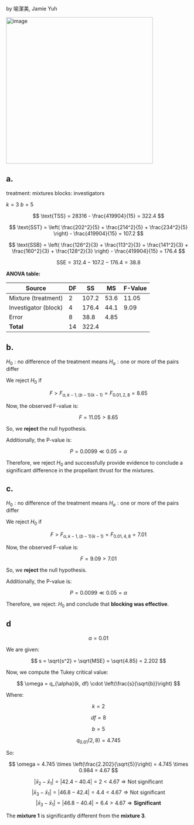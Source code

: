 by 喻潔美, Jamie Yuh 

<img width="400" alt="image" src="https://github.com/user-attachments/assets/509ef0a3-1804-4b33-a0e1-53c57f65f53e" />


## a.
treatment: mixtures
blocks: investigators

$k=3$
$b=5$

$$
\text{TSS} = 28316 - \frac{419904}{15} = 322.4
$$

$$
\text{SST} = \left( \frac{202^2}{5} + \frac{214^2}{5} + \frac{234^2}{5} \right) - \frac{419904}{15} = 107.2
$$

$$
\text{SSB} = \left( \frac{126^2}{3} + \frac{113^2}{3} + \frac{141^2}{3} + \frac{160^2}{3} + \frac{128^2}{3} \right) - \frac{419904}{15} = 176.4
$$

$$
\text{SSE} = 312.4 - 107.2 - 176.4 = 38.8
$$


**ANOVA table:**

| Source       | DF  | SS     | MS     | F-Value |
|--------------|-----|--------|--------|---------|
| Mixture (treatment)     | 2   | 107.2  | 53.6   | 11.05   |
| Investigator (block) | 4   | 176.4  | 44.1   | 9.09   |
| Error        | 8   | 38.8   | 4.85   |         |
| **Total**    | 14  | 322.4  |        |         |

## b.


$H_0: \text{no difference of the treatment means}$
$H_a: \text{one or more of the pairs differ}$

We reject $H_0$ if 

$$F > F_{\alpha, k-1, (b-1)(k-1)} = F_{0.01, 2, 8} = 8.65$$

Now, the observed F-value is:

$$
F = 11.05 > 8.65
$$

So, we **reject** the null hypothesis.

Additionally, the P-value is:

$$
P = 0.0099 \ll 0.05 = \alpha
$$

Therefore, we reject $H_0$ and successfully provide evidence to conclude a significant difference in the propellant thrust for the mixtures.


## c.

$H_0: \text{no difference of the treatment means}$
$H_a: \text{one or more of the pairs differ}$

We reject $H_0$ if 

$$F > F_{\alpha, k-1, (b-1)(k-1)} = F_{0.01, 4, 8} = 7.01$$


Now, the observed F-value is:

$$
F = 9.09 > 7.01
$$

So, we **reject** the null hypothesis.

Additionally, the P-value is:

$$
P = 0.0099 \ll 0.05 = \alpha
$$

Therefore, we reject: $H_0$ and conclude that **blocking was effective**.

## d



$$
\alpha = 0.01
$$

We are given:

$$
s = \sqrt{s^2} = \sqrt{MSE} = \sqrt{4.85} = 2.202
$$

Now, we compute the Tukey critical value:

$$
\omega = q_{\alpha}(k, df) \cdot \left(\frac{s}{\sqrt{b}}\right)
$$

Where:

$$
k = 2
$$

$$
df = 8
$$

$$
b = 5
$$

$$
q_{0.01}(2, 8) = 4.745
$$

So:

$$
\omega = 4.745 \times \left(\frac{2.202}{\sqrt{5}}\right) = 4.745 \times 0.984 = 4.67
$$

$$
|\bar{x}_2 - \bar{x}_1| = |42.4 - 40.4| = 2 < 4.67 \Rightarrow \text{Not significant}
$$
$$
|\bar{x}_3 - \bar{x}_1| = |46.8 - 42.4| = 4.4 < 4.67 \Rightarrow \text{Not significant} 
$$
$$
|\bar{x}_3 - \bar{x}_1| = |46.8 - 40.4| = 6.4 > 4.67 \Rightarrow \textbf{Significant}
$$

The **mixture 1** is significantly different from the **mixture 3**.
